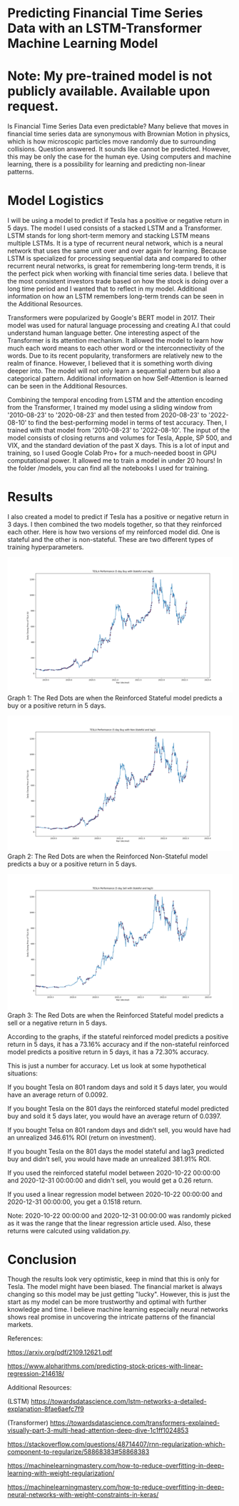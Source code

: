 # Predicting Financial Time Series Data with an LSTM-Transformer Machine Learning Model
# Note: My pre-trained model is not publicly available. Available upon request.

Is Financial Time Series Data even predictable? Many believe that moves in financial time series data are synonymous with Brownian Motion in physics, which is how microscopic particles move randomly due to surrounding collisions. Question answered. It sounds like cannot be predicted. However, this may be only the case for the human eye. Using computers and machine learning, there is a possibility for learning and predicting non-linear patterns.

# Model Logistics

I will be using a model to predict if Tesla has a positive or negative return in 5 days. The model I used consists of a stacked LSTM and a Transformer. LSTM stands for long short-term memory and stacking LSTM means multiple LSTMs. It is a type of recurrent neural network, which is a neural network that uses the same unit over and over again for learning. Because LSTM is specialized for processing sequential data and compared to other recurrent neural networks, is great for remembering long-term trends, it is the perfect pick when working with financial time series data. I believe that the most consistent investors trade based on how the stock is doing over a long time period and I wanted that to reflect in my model. Additional information on how an LSTM remembers long-term trends can be seen in the Additional Resources.

Transformers were popularized by Google's BERT model in 2017. Their model was used for natural language processing and creating A.I that could understand human language better. One interesting aspect of the Transformer is its attention mechanism. It allowed the model to learn how much each word means to each other word or the interconnectivity of the words. Due to its recent popularity, transformers are relatively new to the realm of finance. However, I believed that it is something worth diving deeper into. The model will not only learn a sequential pattern but also a categorical pattern. Additional information on how Self-Attention is learned can be seen in the Additional Resources.

Combining the temporal encoding from LSTM and the attention encoding from the Transformer, I trained my model using a sliding window from '2010-08-23' to '2020-08-23' and then tested from 2020-08-23' to '2022-08-10' to find the best-performing model in terms of test accuracy. Then, I trained with that model from '2010-08-23' to '2022-08-10'. The input of the model consists of closing returns and volumes for Tesla, Apple, SP 500, and VIX, and the standard deviation of the past X days. This is a lot of input and training, so I used Google Colab Pro+ for a much-needed boost in GPU computational power. It allowed me to train a model in under 20 hours! In the folder /models, you can find all the notebooks I used for training.

# Results

I also created a model to predict if Tesla has a positive or negative return in 3 days. I then combined the two models together, so that they reinforced each other. Here is how two versions of my reinforced model did. One is stateful and the other is non-stateful. These are two different types of training hyperparameters.

![Stateful Graph](/graphs/5_day_buy_Stateful_lag3.png)
Graph 1: The Red Dots are when the Reinforced Stateful model predicts a buy or a positive return in 5 days.

![Non-Stateful Graph](/graphs/Buy_Non_stateful_lag3.png)
Graph 2: The Red Dots are when the Reinforced Non-Stateful model predicts a buy or a positive return in 5 days.

![Stateful Sell Graph](/graphs/5day_sell_stateful_lag3.png)
Graph 3: The Red Dots are when the Reinforced Stateful model predicts a sell or a negative return in 5 days.

According to the graphs, if the stateful reinforced model predicts a positive return in 5 days, it has a 73.16% accuracy and if the non-stateful reinforced model predicts a positive return in 5 days, it has a 72.30% accuracy.

This is just a number for accuracy. Let us look at some hypothetical situations:

If you bought Tesla on 801 random days and sold it 5 days later, you would have an average return of 0.0092.

If you bought Tesla on the 801 days the reinforced stateful model predicted buy and sold it 5 days later, you would have an average return of 0.0397.

If you bought Telsa on 801 random days and didn’t sell, you would have had an unrealized 346.61% ROI (return on investment).

If you bought Tesla on the 801 days the model stateful and lag3 predicted buy and didn’t sell, you would have made an unrealized 381.91% ROI.

If you used the reinforced stateful model between 2020-10-22 00:00:00 and 2020-12-31 00:00:00 and didn't sell, you would get a 0.26 return.

If you used a linear regression model between 2020-10-22 00:00:00 and 2020-12-31 00:00:00, you get a 0.1518 return.

Note: 2020-10-22 00:00:00 and 2020-12-31 00:00:00 was randomly picked as it was the range that the linear regression article used. Also, these returns were calcuted using validation.py.

# Conclusion

Though the results look very optimistic, keep in mind that this is only for Tesla. The model might have been biased. The financial market is always changing so this model may be just getting "lucky". However, this is just the start as my model can be more trustworthy and optimal with further knowledge and time. I believe machine learning especially neural networks shows real promise in uncovering the intricate patterns of the financial markets. 

References:

https://arxiv.org/pdf/2109.12621.pdf

https://www.alpharithms.com/predicting-stock-prices-with-linear-regression-214618/

Additional Resources:

(LSTM) https://towardsdatascience.com/lstm-networks-a-detailed-explanation-8fae6aefc7f9

(Transformer) https://towardsdatascience.com/transformers-explained-visually-part-3-multi-head-attention-deep-dive-1c1ff1024853

https://stackoverflow.com/questions/48714407/rnn-regularization-which-component-to-regularize/58868383#58868383

https://machinelearningmastery.com/how-to-reduce-overfitting-in-deep-learning-with-weight-regularization/

https://machinelearningmastery.com/how-to-reduce-overfitting-in-deep-neural-networks-with-weight-constraints-in-keras/
